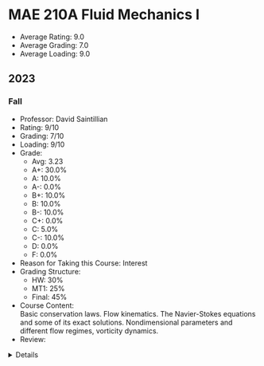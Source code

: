 # MAE 210A Fluid Mechanics I
- Average Rating: 9.0
- Average Grading: 7.0
- Average Loading: 9.0
## 2023
### Fall
- Professor: David Saintillian
- Rating: 9/10
- Grading: 7/10
- Loading: 9/10
- Grade:
  - Avg: 3.23
  - A+: 30.0%
  - A: 10.0%
  - A-: 0.0%
  - B+: 10.0%
  - B: 10.0%
  - B-: 10.0%
  - C+: 0.0%
  - C: 5.0%
  - C-: 10.0%
  - D: 0.0%
  - F: 0.0%
- Reason for Taking this Course: Interest
- Grading Structure:
  - HW: 30%
  - MT1: 25%
  - Final: 45%
- Course Content:  
Basic conservation laws. Flow kinematics. The Navier-Stokes equations and some of its exact solutions. Nondimensional parameters and different flow regimes, vorticity dynamics.
- Review:  
<details>
Basic conservation laws. Flow kinematics. The Navier-Stokes equations and some of its exact solutions. Nondimensional parameters and different flow regimes, vorticity dynamics.
</details>
